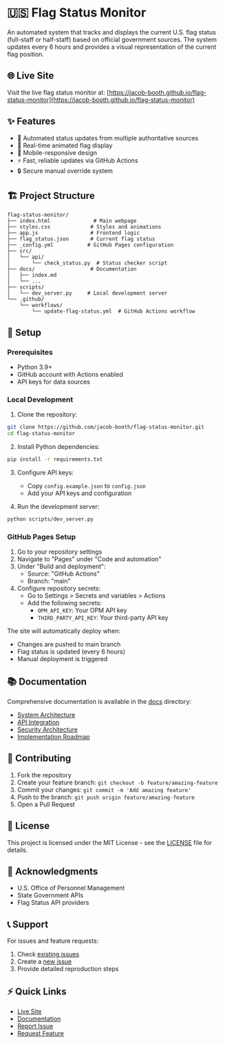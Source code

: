 # 🇺🇸 Flag Status Monitor

An automated system that tracks and displays the current U.S. flag status (full-staff or half-staff) based on official government sources. The system updates every 6 hours and provides a visual representation of the current flag position.

## 🌐 Live Site

Visit the live flag status monitor at: [https://jacob-booth.github.io/flag-status-monitor](https://jacob-booth.github.io/flag-status-monitor)

## ✨ Features

- 🔄 Automated status updates from multiple authoritative sources
- 🎌 Real-time animated flag display
- 📱 Mobile-responsive design
- ⚡ Fast, reliable updates via GitHub Actions
- 🔒 Secure manual override system

## 🏗️ Project Structure

```
flag-status-monitor/
├── index.html              # Main webpage
├── styles.css             # Styles and animations
├── app.js                 # Frontend logic
├── flag_status.json       # Current flag status
├── _config.yml           # GitHub Pages configuration
├── src/
│   └── api/
│       └── check_status.py  # Status checker script
├── docs/                  # Documentation
│   ├── index.md
│   └── ...
├── scripts/
│   └── dev_server.py     # Local development server
└── .github/
    └── workflows/
        └── update-flag-status.yml  # GitHub Actions workflow
```

## 🚀 Setup

### Prerequisites
- Python 3.9+
- GitHub account with Actions enabled
- API keys for data sources

### Local Development

1. Clone the repository:
```bash
git clone https://github.com/jacob-booth/flag-status-monitor.git
cd flag-status-monitor
```

2. Install Python dependencies:
```bash
pip install -r requirements.txt
```

3. Configure API keys:
   - Copy `config.example.json` to `config.json`
   - Add your API keys and configuration

4. Run the development server:
```bash
python scripts/dev_server.py
```

### GitHub Pages Setup

1. Go to your repository settings
2. Navigate to "Pages" under "Code and automation"
3. Under "Build and deployment":
   - Source: "GitHub Actions"
   - Branch: "main"
4. Configure repository secrets:
   - Go to Settings > Secrets and variables > Actions
   - Add the following secrets:
     - `OPM_API_KEY`: Your OPM API key
     - `THIRD_PARTY_API_KEY`: Your third-party API key

The site will automatically deploy when:
- Changes are pushed to main branch
- Flag status is updated (every 6 hours)
- Manual deployment is triggered

## 📚 Documentation

Comprehensive documentation is available in the [docs](docs/) directory:
- [System Architecture](docs/architecture.md)
- [API Integration](docs/adr/002-api-integration-strategy.md)
- [Security Architecture](docs/adr/003-security-architecture.md)
- [Implementation Roadmap](docs/implementation-roadmap.md)

## 🤝 Contributing

1. Fork the repository
2. Create your feature branch: `git checkout -b feature/amazing-feature`
3. Commit your changes: `git commit -m 'Add amazing feature'`
4. Push to the branch: `git push origin feature/amazing-feature`
5. Open a Pull Request

## 📄 License

This project is licensed under the MIT License - see the [LICENSE](LICENSE) file for details.

## 🙏 Acknowledgments

- U.S. Office of Personnel Management
- State Government APIs
- Flag Status API providers

## 📞 Support

For issues and feature requests:
1. Check [existing issues](https://github.com/jacob-booth/flag-status-monitor/issues)
2. Create a [new issue](https://github.com/jacob-booth/flag-status-monitor/issues/new)
3. Provide detailed reproduction steps

## ⚡ Quick Links

- [Live Site](https://jacob-booth.github.io/flag-status-monitor)
- [Documentation](https://jacob-booth.github.io/flag-status-monitor/docs)
- [Report Issue](https://github.com/jacob-booth/flag-status-monitor/issues/new)
- [Request Feature](https://github.com/jacob-booth/flag-status-monitor/issues/new)